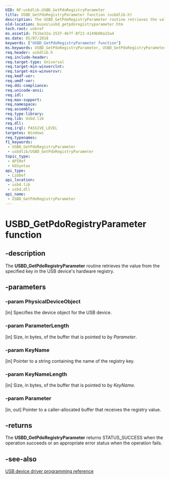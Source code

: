 ```yaml
---
UID: NF:usbdlib.USBD_GetPdoRegistryParameter
title: USBD_GetPdoRegistryParameter function (usbdlib.h)
description: The USBD_GetPdoRegistryParameter routine retrieves the value from the specified key in the USB device's hardware registry.
old-location: buses\usbd_getpdoregistryparameter.htm
tech.root: usbref
ms.assetid: f61be32a-2537-4b7f-8f22-4149b00a15a4
ms.date: 05/07/2018
keywords: ["USBD_GetPdoRegistryParameter function"]
ms.keywords: USBD_GetPdoRegistryParameter, USBD_GetPdoRegistryParameter routine [Buses], buses.usbd_getpdoregistryparameter, usbdlib/USBD_GetPdoRegistryParameter, usbfunc_b85b350e-68ad-4256-b4df-f61ea0367b62.xml
req.header: usbdlib.h
req.include-header: 
req.target-type: Universal
req.target-min-winverclnt: 
req.target-min-winversvr: 
req.kmdf-ver: 
req.umdf-ver: 
req.ddi-compliance: 
req.unicode-ansi: 
req.idl: 
req.max-support: 
req.namespace: 
req.assembly: 
req.type-library: 
req.lib: Usbd.lib
req.dll: 
req.irql: PASSIVE_LEVEL
targetos: Windows
req.typenames: 
f1_keywords:
 - USBD_GetPdoRegistryParameter
 - usbdlib/USBD_GetPdoRegistryParameter
topic_type:
 - APIRef
 - kbSyntax
api_type:
 - LibDef
api_location:
 - usbd.lib
 - usbd.dll
api_name:
 - USBD_GetPdoRegistryParameter
---
```


# USBD_GetPdoRegistryParameter function


## -description

The <b>USBD_GetPdoRegistryParameter</b> routine retrieves the value from the  specified key in the USB device's hardware registry.

## -parameters

### -param PhysicalDeviceObject 

[in]
Specifies the device object for the USB device.

### -param ParameterLength 

[in]
Size, in bytes, of the buffer that is pointed to by <i>Parameter</i>.

### -param KeyName 

[in]
Pointer to a string containing the name of the registry key.

### -param KeyNameLength 

[in]
Size, in bytes, of the buffer that is pointed to by <i>KeyName</i>.

### -param Parameter 

[in, out]
Pointer to a caller-allocated buffer that receives the registry value.

## -returns

The <b>USBD_GetPdoRegistryParameter</b> returns STATUS_SUCCESS when the operation succeeds or an appropriate error status when the operation fails.

## -see-also

<a href="/windows-hardware/drivers/ddi/_usbref/">USB device driver programming reference</a>